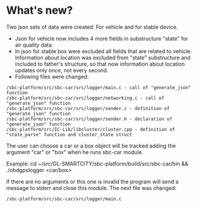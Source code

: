 # What's new?

Two json sets of data were created: For vehicle and for stable device. 
 - Json for vehicle now includes 4 more fields in substructure "state" for air quality data.
 - In json for stable box were excluded all fields that are related to vehicle. Information about location was excluded from "state" substructure and included to father's structure, so that now information about location updates only once, not every second. 
 - Following files were changed:
```
/sbc-platform/src/sbc-car/src/logger/main.c - call of "generate_json" function
/sbc-platform/src/sbc-car/src/logger/networking.c - call of "generate_json" function
/sbc-platform/src/sbc-car/src/logger/sender.c - definition of "generate_json" function
/sbc-platform/src/sbc-car/src/logger/sender.h - declaration of "generate_json" function
/sbc-platform/src/IC-Lib/libcluster/cluster.cpp - definition of "state_parse" function and cluster_state struct
```

The user can choose a car or a box object will be tracked adding the argument "car" or "box" when he runs sbc-car module.

Example:
cd ~/src/GL-SMARTCITY/sbc-platform/build/src/sbc-car/bin && ./obdgpslogger <car/box>

If there are no arguments or this one is invalid the program will send a message to stderr and close this module.
The next file was changed:
```
/sbc-platform/src/sbc-car/src/logger/main.c
```



